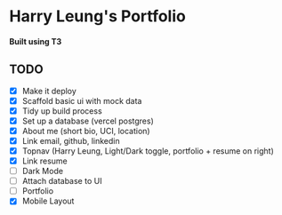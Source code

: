 # Harry Leung's Portfolio

#### Built using T3

## TODO

- [x] Make it deploy
- [x] Scaffold basic ui with mock data
- [x] Tidy up build process
- [x] Set up a database (vercel postgres)
- [x] About me (short bio, UCI, location)
- [x] Link email, github, linkedin 
- [X] Topnav (Harry Leung, Light/Dark toggle, portfolio + resume on right)
- [X] Link resume
- [ ] Dark Mode
- [ ] Attach database to UI
- [ ] Portfolio
- [x] Mobile Layout